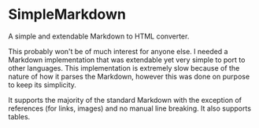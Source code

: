 SimpleMarkdown
==============

A simple and extendable Markdown to HTML converter.

This probably won't be of much interest for anyone else. I needed a Markdown implementation that was extendable yet very simple to port to other languages. This implementation is extremely slow because of the nature of how it parses the Markdown, however this was done on purpose to keep its simplicity.

It supports the majority of the standard Markdown with the exception of references (for links, images) and no manual line breaking. It also supports tables.